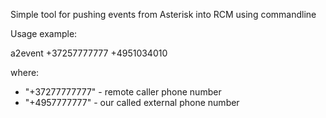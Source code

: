 Simple tool for pushing events from Asterisk into RCM using commandline

Usage example:

a2event +37257777777 +4951034010

where:
  - "+37277777777" - remote caller phone number
  - "+4957777777"  - our called external phone number
